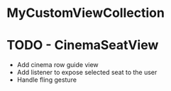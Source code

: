 # MyCustomViewCollection

# TODO - CinemaSeatView
- Add cinema row guide view
- Add listener to expose selected seat to the user
- Handle fling gesture
